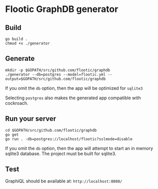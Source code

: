# Flootic GraphDB generator

## Build

```
go build .
chmod +x ./generator
```

## Generate

```
mkdir -p $GOPATH/src/github.com/flootic/graphdb
./generator --db=postgres --model=flootic.yml --output=$GOPATH/src/github.com/flootic/graphdb
```

If you omit the `db` option, then the app will be optimized for
`sqlite3`

Selecting `postgres` also makes the generated app compatible with cockroach.

## Run your server

```
cd $GOPATH/src/github.com/flootic/graphdb
go get
go run . -db=postgres://localhost/flootic?sslmode=disable
```

If you omit the `db` option, then the app will attempt to start an in
memory sqlite3 database. The project must be built for sqlite3.

## Test

GraphiQL should be available at: `http://localhost:8080/`
